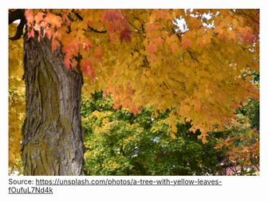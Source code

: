 ![maple tree in autumn in quebec](https://github.com/cosmicbagel/maple-wood/blob/main/tree.jpg?raw=true)
Source: https://unsplash.com/photos/a-tree-with-yellow-leaves-fOufuL7Nd4k
